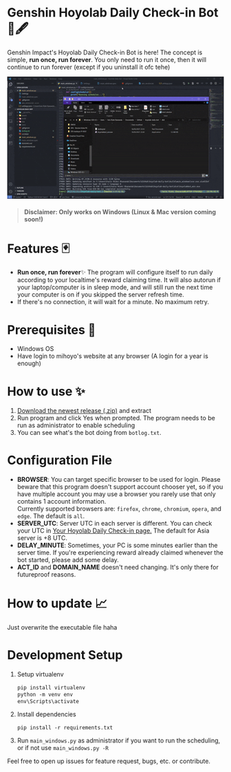 # Genshin Hoyolab Daily Check-in Bot 📜🖋
Genshin Impact's Hoyolab Daily Check-in Bot is here! The concept is simple, **run once, run forever**. You only need to run it once, then it will continue to run forever (except if you uninstall it ofc tehe)

![Demo Gif](demo/demo.gif)

> #### Disclaimer: Only works on Windows (Linux & Mac version coming soon!)

# Features 🃏
- **Run once, run forever**✨ The program will configure itself to run daily according to your localtime's reward claiming time. It will also autorun if your laptop/computer is in sleep mode, and will still run the next time your computer is on if you skipped the server refresh time.
- If there's no connection, it will wait for a minute. No maximum retry.

# Prerequisites 🎯
- Windows OS
- Have login to mihoyo's website at any browser (A login for a year is enough)

# How to use ✨
1. [Download the newest release (.zip)](https://github.com/darkGrimoire/hoyolab-daily-bot/releases/latest) and extract
2. Run program and click Yes when prompted. The program needs to be run as administrator to enable scheduling
3. You can see what's the bot doing from `botlog.txt`.

# Configuration File
- **BROWSER**: You can target specific browser to be used for login. Please beware that this program doesn't support account chooser yet, so if you have multiple account you may use a browser you rarely use that only contains 1 account information.  
Currently supported browsers are: `firefox`, `chrome`, `chromium`, `opera`, and `edge`. The default is `all`.
- **SERVER_UTC**: Server UTC in each server is different. You can check your UTC in [Your Hoyolab Daily Check-in page.](https://webstatic-sea.mihoyo.com/ys/event/signin-sea/index.html?act_id=e202102251931481&lang=en-us) The default for Asia server is +8 UTC.
- **DELAY_MINUTE**: Sometimes, your PC is some minutes earlier than the server time. If you're experiencing reward already claimed whenever the bot started, please add some delay.
- **ACT_ID** and **DOMAIN_NAME** doesn't need changing. It's only there for futureproof reasons.

# How to update 📈
Just overwrite the executable file haha

# Development Setup
1. Setup virtualenv
   ```
   pip install virtualenv
   python -m venv env
   env\Scripts\activate
   ```
2. Install dependencies
   ```
   pip install -r requirements.txt
   ```
3. Run `main_windows.py` as administrator if you want to run the scheduling, or if not use `main_windows.py -R`


Feel free to open up issues for feature request, bugs, etc. or contribute.
